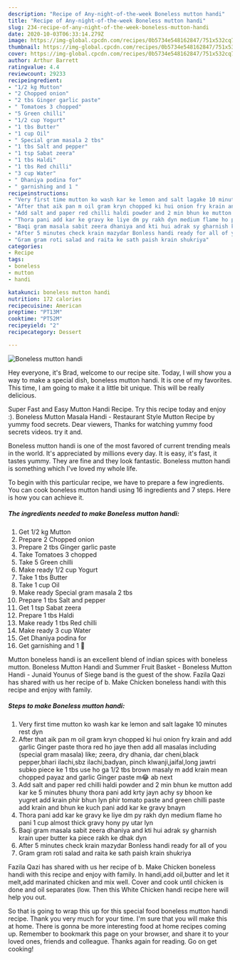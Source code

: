 ```yaml
---
description: "Recipe of Any-night-of-the-week Boneless mutton handi"
title: "Recipe of Any-night-of-the-week Boneless mutton handi"
slug: 234-recipe-of-any-night-of-the-week-boneless-mutton-handi
date: 2020-10-03T06:33:14.279Z
image: https://img-global.cpcdn.com/recipes/0b5734e548162847/751x532cq70/boneless-mutton-handi-recipe-main-photo.jpg
thumbnail: https://img-global.cpcdn.com/recipes/0b5734e548162847/751x532cq70/boneless-mutton-handi-recipe-main-photo.jpg
cover: https://img-global.cpcdn.com/recipes/0b5734e548162847/751x532cq70/boneless-mutton-handi-recipe-main-photo.jpg
author: Arthur Barrett
ratingvalue: 4.4
reviewcount: 29233
recipeingredient:
- "1/2 kg Mutton"
- "2 Chopped onion"
- "2 tbs Ginger garlic paste"
- " Tomatoes 3 chopped"
- "5 Green chilli"
- "1/2 cup Yogurt"
- "1 tbs Butter"
- "1 cup Oil"
- " Special gram masala 2 tbs"
- "1 tbs Salt and pepper"
- "1 tsp Sabat zeera"
- "1 tbs Haldi"
- "1 tbs Red chilli"
- "3 cup Water"
- " Dhaniya podina for"
- " garnishing and 1 "
recipeinstructions:
- "Very first time mutton ko wash kar ke lemon and salt lagake 10 minutes rest dyn"
- "After that aik pan m oil gram kryn chopped ki hui onion fry krain and add garlic Ginger paste thora red ho jaye then add all masalas including (special gram masala) like; zeera, dry dhania, dar cheni,black pepper,bhari ilachi,sbz ilachi,badyan, pinch klwanji,jaifal,long jawtri subko piece ke 1 tbs use ho ga 1/2 tbs brown masaly m add krain mean chopped payaz and garlic Ginger paste m😂 ab next"
- "Add salt and paper red chilli haldi powder and 2 min bhun ke mutton add kar ke 5 minutes bhuny thora pani add krty jayn achy sy bhoon ke yugret add krain phir bhun lyn phir tomato paste and green chilli paste add krain and bhun ke kuch pani add kar ke gravy bnayn"
- "Thora pani add kar ke gravy ke liye dm py rakh dyn medium flame ho pani 1 cup almost thick gravy hony py utar lyn"
- "Baqi gram masala sabit zeera dhaniya and kti hui adrak sy gharnish krain uper butter ka piece rakh ke dhak dyn"
- "After 5 minutes check krain mazydar Bonless handi ready for all of you"
- "Gram gram roti salad and raita ke sath paish krain shukriya"
categories:
- Recipe
tags:
- boneless
- mutton
- handi

katakunci: boneless mutton handi 
nutrition: 172 calories
recipecuisine: American
preptime: "PT13M"
cooktime: "PT52M"
recipeyield: "2"
recipecategory: Dessert

---
```



![Boneless mutton handi](https://img-global.cpcdn.com/recipes/0b5734e548162847/751x532cq70/boneless-mutton-handi-recipe-main-photo.jpg)

Hey everyone, it's Brad, welcome to our recipe site. Today, I will show you a way to make a special dish, boneless mutton handi. It is one of my favorites. This time, I am going to make it a little bit unique. This will be really delicious.

Super Fast and Easy Mutton Handi Recipe. Try this recipe today and enjoy :). Boneless Mutton Masala Handi - Restaurant Style Mutton Recipe by yummy food secrets. Dear viewers, Thanks for watching yummy food secrets videos. try it and.

Boneless mutton handi is one of the most favored of current trending meals in the world. It's appreciated by millions every day. It is easy, it's fast, it tastes yummy. They are fine and they look fantastic. Boneless mutton handi is something which I've loved my whole life.


To begin with this particular recipe, we have to prepare a few ingredients. You can cook boneless mutton handi using 16 ingredients and 7 steps. Here is how you can achieve it.

<!--inarticleads1-->

##### The ingredients needed to make Boneless mutton handi:

1. Get 1/2 kg Mutton
1. Prepare 2 Chopped onion
1. Prepare 2 tbs Ginger garlic paste
1. Take  Tomatoes 3 chopped
1. Take 5 Green chilli
1. Make ready 1/2 cup Yogurt
1. Take 1 tbs Butter
1. Take 1 cup Oil
1. Make ready  Special gram masala 2 tbs
1. Prepare 1 tbs Salt and pepper
1. Get 1 tsp Sabat zeera
1. Prepare 1 tbs Haldi
1. Make ready 1 tbs Red chilli
1. Make ready 3 cup Water
1. Get  Dhaniya podina for
1. Get  garnishing and 1 🍋


Mutton boneless handi is an excellent blend of indian spices with boneless mutton. Boneless Mutton Handi and Summer Fruit Basket - Boneless Mutton Handi - Junaid Younus of Siege band is the guest of the show. Fazila Qazi has shared with us her recipe of b. Make Chicken boneless handi with this recipe and enjoy with family. 

<!--inarticleads2-->

##### Steps to make Boneless mutton handi:

1. Very first time mutton ko wash kar ke lemon and salt lagake 10 minutes rest dyn
1. After that aik pan m oil gram kryn chopped ki hui onion fry krain and add garlic Ginger paste thora red ho jaye then add all masalas including (special gram masala) like; zeera, dry dhania, dar cheni,black pepper,bhari ilachi,sbz ilachi,badyan, pinch klwanji,jaifal,long jawtri subko piece ke 1 tbs use ho ga 1/2 tbs brown masaly m add krain mean chopped payaz and garlic Ginger paste m😂 ab next
1. Add salt and paper red chilli haldi powder and 2 min bhun ke mutton add kar ke 5 minutes bhuny thora pani add krty jayn achy sy bhoon ke yugret add krain phir bhun lyn phir tomato paste and green chilli paste add krain and bhun ke kuch pani add kar ke gravy bnayn
1. Thora pani add kar ke gravy ke liye dm py rakh dyn medium flame ho pani 1 cup almost thick gravy hony py utar lyn
1. Baqi gram masala sabit zeera dhaniya and kti hui adrak sy gharnish krain uper butter ka piece rakh ke dhak dyn
1. After 5 minutes check krain mazydar Bonless handi ready for all of you
1. Gram gram roti salad and raita ke sath paish krain shukriya


Fazila Qazi has shared with us her recipe of b. Make Chicken boneless handi with this recipe and enjoy with family. In handi,add oil,butter and let it melt,add marinated chicken and mix well. Cover and cook until chicken is done and oil separates (low. Then this White Chicken handi recipe here will help you out. 

So that is going to wrap this up for this special food boneless mutton handi recipe. Thank you very much for your time. I'm sure that you will make this at home. There is gonna be more interesting food at home recipes coming up. Remember to bookmark this page on your browser, and share it to your loved ones, friends and colleague. Thanks again for reading. Go on get cooking!
